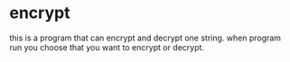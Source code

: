 # encrypt
this is a program that can encrypt and decrypt one string. when program run you choose that you want to encrypt or decrypt.
